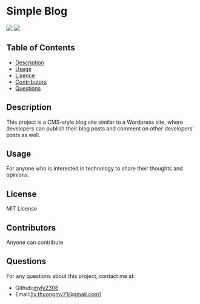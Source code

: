   
# Simple Blog
![](https://img.shields.io/badge/license-MIT-blue)
  ![]([MIT](https://www.mit.edu/~amini/LICENSE.md))
  

## Table of Contents
* [Description](#Description)
* [Usage](#Usage)
* [Lisence](#Lisence)
* [Contributors](#Contributors)
* [Questions](#Questions)

## Description
This project is a CMS-style blog site similar to a Wordpress site, where developers can publish their blog posts and comment on other developers’ posts as well.

## Usage
For anyone who is interested in technology to share their thoughts and opinions.

## License
MIT License

## Contributors
Anyone can contribute

## Questions
For any questions about this project, contact me at:
- Github:[myly2306](https://github.com/myly-2306)
- Email:[ly.thuongmy71@gmail.com]
